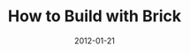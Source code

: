 ---
layout: message
category: message
series: "Big Bad Wolf"
title: "How to Build with Brick"
date: 2012-01-21
audio-description: "Brian Tome talks about how to build our finances with brick."
audio: "http://www.crossroads.net/players/media/hq/bigbadwolf_03.mp3"
audio-title: "How to Build with Brick"
audio-duration: "41:24"
program-description: "How to Build with Brick - Program"
program: "http://www.crossroads.net/players/media/hq/01_21-22_12Program.pdf"
program-title: "How to Build with Brick"
video-description: "Brian Tome talks about how to build our finances with brick."
video-title: "How to Build with Brick"
video: "https://s3.amazonaws.com/crossroadsvideomessages/bigbadwolf_03.mp4"
video-poster: "https://www.crossroads.net/uploadedfiles/bigbadwolf_03_still.jpg"
---